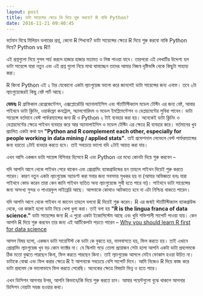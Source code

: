 ```yaml
---
layout: post
title: ডাটা সায়েন্সের ক্ষেত্রে কি দিয়ে শুরু করবো? R নাকি Python?
date: 2016-11-21 09:40:45
---
```


বর্তমান বিশ্বে মিলিয়ন ডলারের প্রশ্ন, কেনো R শিখবো? ডাটা সায়েন্সের ক্ষেত্রে R দিয়ে শুরু করবো নাকি Python দিয়ে? Python vs R!!

এই প্রশ্নগুলো নিয়ে গুগল সার্চ করলে হাজার হাজার মতামত ও লিঙ্ক পাওয়া যাবে। তারপরো এই লেখাটির উদ্দেশ্য হল ডাটা সায়েন্সে যারা নতুন এবং এই প্রশ্ন গুলো নিয়ে মাথা ঘামাচ্ছেন তাদের আমার নিজস্ব দৃষ্টিভঙ্গি থেকে কিছুটা সাহায্য করা।

R কিংবা Python এই ২ টার যেকোনো একটা ল্যাংগুয়েজ ভালো করে জানলেই ডাটা সায়েন্সের জন্য এনাফ।
তবে ২টা ল্যাংগুয়েজেরই কিছু বেষ্ট পার্ট আছে।

**যেমনঃ** R গ্রাফিকাল রেপ্রেজেন্টেশন, এক্সপ্লোরেটরি অ্যানালাইসিস এবং স্ট্যাটিস্টিক্যাল মডেল টেস্টিং এর জন্য বেষ্ট, আবার পাইথনে ডাটা ক্লিনিং, ওয়ার্কফ্লো কনট্রোল, অ্যালগোরিদম ও মডেল ইমপ্লিমেন্টেশন ও ডেপ্লয়মেন্টের সুবিধা পাবেন।
ডাটা সায়েন্সে বর্তমানে বেস্ট পার্ফরম্যান্সের জন্য R ও Python ২ টাই ব্যবহার করা হয়। অনেকেই ডাটা ক্লিনিং ও ডেপ্লয়মেন্টের ক্ষেত্রে পাইথন ব্যবহার করে আর অ্যানালাইসিস ও মডেল টেস্টিং এর ক্ষেত্রে R ব্যবহার করে। বর্তমানের খুব প্রচলিত একটা কথা হল **"Python and R complement each other, especially for people working in data mining / applied stats"**. তাই প্রফেশনাল লেভেলে বেস্ট পার্ফরম্যান্সের জন্য হয়তো ২টাই ব্যবহার করতে হবে। তাই সবচেয়ে ভালো যদি ২টাই আয়ত্ত করা যায়।

এখন আসি একজন ডাটা সায়েন্স বিগিনার হিসেবে R এবং Python এর মধ্যে কোনটা দিয়ে শুরু করবেন –

যদি আপনি আগে থেকে পাইথন পেরে থাকেন এবং প্রোগ্রামিং ব্যাকগ্রাউন্ডের হন তাহলে পাইথন দিয়েই শুরু করতে পারেন। কারণ নতুন একটা ল্যাংগুয়েজ অ্যাডপ্ট করা সবার জন্য সবসময় সুখকর হয় না (আমার অভিজ্ঞতা হলঃ যারা পাইথনে কোড করেন তারা কেন জানি পাইথন ব্যতিত অন্য ল্যাংগুয়েজে সুখী হতে পারে না)। পাইথনে ডাটা সায়েন্সের জন্য অসংখ্য সুন্দর ও পাওারফুল লাইব্রেরি আছে। আপনাকে কোথাও আটকাতে হবে না এটা নিশ্চিন্ত থাকতে পারেন।

যদি আপনি আগে থেকে পাইথন না জানেন তাহলে বলবো R দিয়েই শুরু করেন। R এর জন্মই স্ট্যাটিস্টিক্যাল ব্যাকগ্রাউন্ড থেকে, ওর কাজই হলো ডাটা নিয়ে খেলা ধুলা করা। তাই বলা হয় **"R is the lingua franca of data science."** ডাটা সায়েন্সের জন্য R এ পুরো একটা ইকোসিস্টেম আছে এবং খুবি শক্তিশালী সাপোর্ট পাওয়া যায়। কেন আপনি R দিয়ে শুরু করবেন তার জন্য এই আর্টিকেলটা পড়তে পারেন – [Why you should learn R first for data science](https://www.r-bloggers.com/why-you-should-learn-r-first-for-data-science/)

আসল বিষয় হলো, একজন ডাটা সায়েন্টিস্ট কে ডাটা কে বুঝতে হয়, ভালবাসতে হয়, ফিল করতে হয়। তাই এখানে প্রোগ্রামিং ল্যাংগুয়েজ খুব বড় কোন ফ্যাক্টর না। যে স্কিলটা গড়ে তোলা প্রয়োজন সেটা হলো আপনি একটা ডাটা প্রবলেমকে ঠিক মতো বুঝতে পারছেন কিনা, ফিল করতে পারছেন কিনা। তাই ল্যাংগুয়েজ আসলে মেইন ফোকাস হওয়া উচিত না।
ডাটাকে বোঝা এবং ফিল করার ক্ষেত্রে R ই আপনাকে সবচেয়ে বেশি সাপোর্ট দিবে। আমি নিজেও R দিয়ে কাজ করে ডাটা প্রবলেম কে ভালোভাবে ফিল করতে পেরেছি। অনেকের ক্ষেত্রে বিষয়টা ভিন্ন ও হতে পারে।

এখন ডিসিশন আপনার উপর, আপনি কিভাবে/কি দিয়ে শুরু করতে চান। আমার পয়েন্টগুলো বুঝে থাকলে আপনার ডিসিশন নেয়াটা সহজ হওয়ার কথা।
